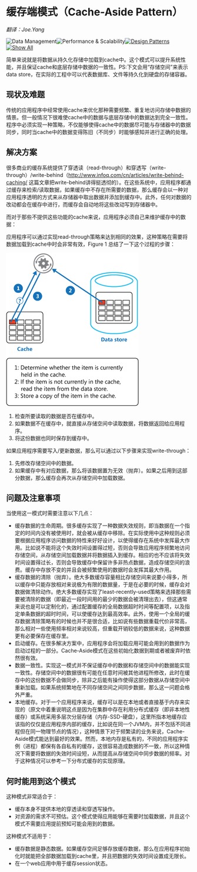 # 缓存端模式（Cache-Aside Pattern）

*翻译：Joe.Yang*

![Data Management](https://i-msdn.sec.s-msft.com/dynimg/IC709483.png)![Performance & Scalability](https://i-msdn.sec.s-msft.com/dynimg/IC709484.png)[![Design Patterns](https://i-msdn.sec.s-msft.com/dynimg/IC709485.png)](https://msdn.microsoft.com/en-us/library/dn600223.aspx)  [![Show All](https://i-msdn.sec.s-msft.com/dynimg/IC709871.png)](../)

简单来说就是将数据从持久化存储中加载到cache中。这个模式可以提升系统性能，并且保证cache和底层存储中数据的一致性。PS:下文会用“存储空间”来表示data store，在实际的工程中可以代表数据库、文件等持久化到硬盘的存储容器。

## 现状及难题

传统的应用程序中经常使用cache来优化那种需要频繁、重复地访问存储中数据的情景。但一般情况下很难使cache中的数据与底层存储中的数据达到完全一致性。程序中必须实现一种策略，不仅能够使得cache中的数据尽可能与存储器中的数据同步，同时当cache中的数据变得陈旧（不同步）时能够感知并进行正确的处理。

## 解决方案

很多商业的缓存系统提供了穿透读（read-through）和穿透写（write-through）/write-behind（http://www.infoq.com/cn/articles/write-behind-caching/  这篇文章把write-behind讲得挺透彻的）。在这些系统中，应用程序都通过缓存来检索/读取数据，如果缓存中不存在所需要的数据，那么缓存会以一种对应用程序透明的方式来从存储器中取出数据并添加到缓存中。此外，任何对数据的改动都会在缓存中进行，而缓存会自动地将这些改动写到存储器中。

而对于那些不提供这些功能的cache来说，应用程序必须自己来维护缓存中的数据：

应用程序可以通过实现read-through策略来达到相同的效果，这种策略在需要将数据加载到cache中时会非常有效，Figure 1 总结了一下这个过程的步骤：

![Figure 1 - Using the Cache-Aside pattern to store data in the cache](../files/en/1_Figure_1.png)

1.	检查所要读取的数据是否在缓存中。
2.	如果数据不在缓存中，就直接从存储空间中读取数据，将数据返回给应用程序。
3.	将这份数据也同时保存到缓存中。

如果应用程序需要写入/更新数据，那么可以通过以下步骤来实现write-through：

1.	先修改存储空间中的数据。
2.	如果缓存中有对应数据，那么将该数据置为无效（抛弃）。如果之后用到这部分数据，那么缓存会再次从存储空间中加载数据。

## 问题及注意事项

当使用这一模式时需要注意以下几点：

*	缓存数据的生命周期。很多缓存实现了一种数据失效规则，即当数据在一个指定的时间内没有被使用时，就会被从缓存中移除。在实际使用中这种规则必须要根据应用程序访问数据的特性来好好设计，以使得缓存在系统中发挥最大作用。比如说不能将这个失效时间设置得过短，否则会导致应用程序频繁地访问存储空间，从存储空间加载数据并将数据插入到缓存。相应的也不应该将失效时间设置得过长，否则会导致缓存中保留许多非热点数据，造成存储空间的浪费。缓存中存放不变的并且会被频繁使用的数据时会发挥其最大作用。
*	缓存数据的清除（抛弃）。绝大多数缓存容量相比存储空间来说要小得多，所以缓存中只能存放相对来说极为有限的数据量，于是在必要的时候，缓存会对数据做清除动作。绝大多数缓存实现了least-recently-used策略来选择那些需要被清除的数据（即最近一段时间用的最少的数据会被清理出去），但这通常来说也是可以定制化的，通过配置缓存的全局数据超时时间等配置项，以及指定单条数据的超时时间，可以使缓存达到最高效率。此外，使用一个全局的缓存数据清除策略有的时候也并不是很合适，比如说有些数据重载代价非常高，那么相对一些使用频率相对来说较高，但重载开销较低的数据来说，这种数据更有必要保存在缓存里。
*	启动缓存。在很多解决方案中，应用程序会将加载应用可能会用到的数据作为启动过程的一部分。Cache-Aside模式在这些初始化数据到期或者被废弃时依然很有效。
*	数据一致性。实现这一模式并不保证缓存中的数据和存储空间中的数据能实现一致性。存储空间中的数据很有可能在任意时间被其他进程所修改，此时在缓存中的这份数据不会做同步，除非之后能有操作使得这部分数据从存储空间中重新加载。如果系统频繁地在不同存储空间之间同步数据，那么这一问题会格外严重。
*	本地缓存。对于一个应用程序来说，缓存可以是在本地或者直接基于内存来实现的（原文中着重说明这点是因为在集群中存在利用分布式缓存（即非本地性缓存）或系统采用多层次分层存储（内存-SSD-硬盘），这里所指本地缓存应该指的仅仅是应用程序内部的缓存，比如说在同一个JVM内，并不包括不同进程但在同一物理节点的情况），这种情景下对于频繁读的业务来说，Cache-Aside模式能达到最好的效果。然而，本地内存是私有的，不同的应用程序实例（进程）都保有各自私有的缓存，这很容易造成数据的不一致，所以这种情况下需要将数据的失效时间设短，从而提高从存储空间中同步数据的频率。对于这种情况可以参考一下分布式缓存的实现原理。

## 何时能用到这个模式
这种模式非常适合于：

*	缓存本身不提供本地的穿透读和穿透写操作。
*	对资源的需求不可预估。这个模式使得应用能够在需要时加载数据，并且这个模式不需要应用提前预知可能会用到的数据。

这种模式不适用于：

*	缓存数据是静态数据。如果缓存空间足够存放缓存数据，那么在应用程序初始化时就能把全部数据加载到cache里，并且把数据的失效时间设置成无限长。
*	在一个web应用中用于缓存session状态。